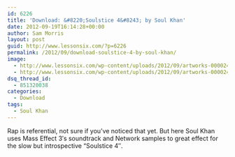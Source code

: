 ```yaml
---
id: 6226
title: 'Download: &#8220;Soulstice 4&#8243; by Soul Khan'
date: 2012-09-19T16:14:28+00:00
author: Sam Morris
layout: post
guid: http://www.lessonsix.com/?p=6226
permalink: /2012/09/download-soulstice-4-by-soul-khan/
image:
  - http://www.lessonsix.com/wp-content/uploads/2012/09/artworks-000024581869-sgc0kx-original.jpeg
  - http://www.lessonsix.com/wp-content/uploads/2012/09/artworks-000024581869-sgc0kx-original.jpeg
dsq_thread_id:
  - 851320038
categories:
  - Download
tags:
  - Soul Khan
---
```

Rap is referential, not sure if you&#8217;ve noticed that yet. But here Soul Khan uses Mass Effect 3&#8242;s soundtrack and Network samples to great effect for the slow but introspective &#8220;Soulstice 4&#8243;.